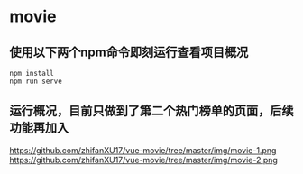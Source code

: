 # movie

## 使用以下两个npm命令即刻运行查看项目概况
```
npm install
npm run serve
```

## 运行概况，目前只做到了第二个热门榜单的页面，后续功能再加入
https://github.com/zhifanXU17/vue-movie/tree/master/img/movie-1.png
https://github.com/zhifanXU17/vue-movie/tree/master/img/movie-2.png
